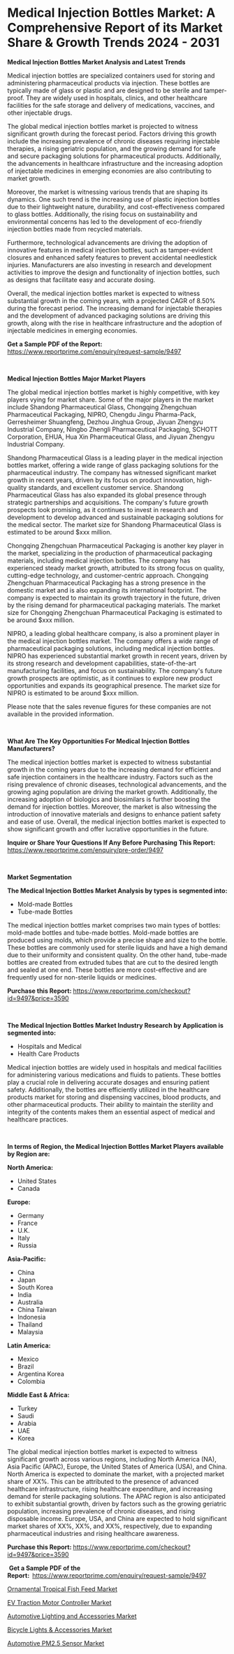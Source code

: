 <p><h1>Medical Injection Bottles Market: A Comprehensive Report of its Market Share & Growth Trends 2024 - 2031</h1></p><p><strong>Medical Injection Bottles Market Analysis and Latest Trends</strong></p>
<p><p>Medical injection bottles are specialized containers used for storing and administering pharmaceutical products via injection. These bottles are typically made of glass or plastic and are designed to be sterile and tamper-proof. They are widely used in hospitals, clinics, and other healthcare facilities for the safe storage and delivery of medications, vaccines, and other injectable drugs.</p><p>The global medical injection bottles market is projected to witness significant growth during the forecast period. Factors driving this growth include the increasing prevalence of chronic diseases requiring injectable therapies, a rising geriatric population, and the growing demand for safe and secure packaging solutions for pharmaceutical products. Additionally, the advancements in healthcare infrastructure and the increasing adoption of injectable medicines in emerging economies are also contributing to market growth.</p><p>Moreover, the market is witnessing various trends that are shaping its dynamics. One such trend is the increasing use of plastic injection bottles due to their lightweight nature, durability, and cost-effectiveness compared to glass bottles. Additionally, the rising focus on sustainability and environmental concerns has led to the development of eco-friendly injection bottles made from recycled materials.</p><p>Furthermore, technological advancements are driving the adoption of innovative features in medical injection bottles, such as tamper-evident closures and enhanced safety features to prevent accidental needlestick injuries. Manufacturers are also investing in research and development activities to improve the design and functionality of injection bottles, such as designs that facilitate easy and accurate dosing.</p><p>Overall, the medical injection bottles market is expected to witness substantial growth in the coming years, with a projected CAGR of 8.50% during the forecast period. The increasing demand for injectable therapies and the development of advanced packaging solutions are driving this growth, along with the rise in healthcare infrastructure and the adoption of injectable medicines in emerging economies.</p></p>
<p><strong>Get a Sample PDF of the Report:&nbsp;</strong> <a href="https://www.reportprime.com/enquiry/request-sample/9497">https://www.reportprime.com/enquiry/request-sample/9497</a></p>
<p>&nbsp;</p>
<p><strong>Medical Injection Bottles Major Market Players</strong></p>
<p><p>The global medical injection bottles market is highly competitive, with key players vying for market share. Some of the major players in the market include Shandong Pharmaceutical Glass, Chongqing Zhengchuan Pharmaceutical Packaging, NIPRO, Chengdu Jingu Pharma-Pack, Gerresheimer Shuangfeng, Dezhou Jinghua Group, Jiyuan Zhengyu Industrial Company, Ningbo Zhengli Pharmaceutical Packaging, SCHOTT Corporation, EHUA, Hua Xin Pharmaceutical Glass, and Jiyuan Zhengyu Industrial Company.</p><p>Shandong Pharmaceutical Glass is a leading player in the medical injection bottles market, offering a wide range of glass packaging solutions for the pharmaceutical industry. The company has witnessed significant market growth in recent years, driven by its focus on product innovation, high-quality standards, and excellent customer service. Shandong Pharmaceutical Glass has also expanded its global presence through strategic partnerships and acquisitions. The company's future growth prospects look promising, as it continues to invest in research and development to develop advanced and sustainable packaging solutions for the medical sector. The market size for Shandong Pharmaceutical Glass is estimated to be around $xxx million.</p><p>Chongqing Zhengchuan Pharmaceutical Packaging is another key player in the market, specializing in the production of pharmaceutical packaging materials, including medical injection bottles. The company has experienced steady market growth, attributed to its strong focus on quality, cutting-edge technology, and customer-centric approach. Chongqing Zhengchuan Pharmaceutical Packaging has a strong presence in the domestic market and is also expanding its international footprint. The company is expected to maintain its growth trajectory in the future, driven by the rising demand for pharmaceutical packaging materials. The market size for Chongqing Zhengchuan Pharmaceutical Packaging is estimated to be around $xxx million.</p><p>NIPRO, a leading global healthcare company, is also a prominent player in the medical injection bottles market. The company offers a wide range of pharmaceutical packaging solutions, including medical injection bottles. NIPRO has experienced substantial market growth in recent years, driven by its strong research and development capabilities, state-of-the-art manufacturing facilities, and focus on sustainability. The company's future growth prospects are optimistic, as it continues to explore new product opportunities and expands its geographical presence. The market size for NIPRO is estimated to be around $xxx million.</p><p>Please note that the sales revenue figures for these companies are not available in the provided information.</p></p>
<p>&nbsp;</p>
<p><strong>What Are The Key Opportunities For Medical Injection Bottles Manufacturers?</strong></p>
<p><p>The medical injection bottles market is expected to witness substantial growth in the coming years due to the increasing demand for efficient and safe injection containers in the healthcare industry. Factors such as the rising prevalence of chronic diseases, technological advancements, and the growing aging population are driving the market growth. Additionally, the increasing adoption of biologics and biosimilars is further boosting the demand for injection bottles. Moreover, the market is also witnessing the introduction of innovative materials and designs to enhance patient safety and ease of use. Overall, the medical injection bottles market is expected to show significant growth and offer lucrative opportunities in the future.</p></p>
<p><strong>Inquire or Share Your Questions If Any Before Purchasing This Report:</strong> <a href="https://www.reportprime.com/enquiry/pre-order/9497">https://www.reportprime.com/enquiry/pre-order/9497</a></p>
<p>&nbsp;</p>
<p><strong>Market Segmentation</strong></p>
<p><strong>The Medical Injection Bottles Market Analysis by types is segmented into:</strong></p>
<p><ul><li>Mold-made Bottles</li><li>Tube-made Bottles</li></ul></p>
<p><p>The medical injection bottles market comprises two main types of bottles: mold-made bottles and tube-made bottles. Mold-made bottles are produced using molds, which provide a precise shape and size to the bottle. These bottles are commonly used for sterile liquids and have a high demand due to their uniformity and consistent quality. On the other hand, tube-made bottles are created from extruded tubes that are cut to the desired length and sealed at one end. These bottles are more cost-effective and are frequently used for non-sterile liquids or medicines.</p></p>
<p><strong>Purchase this Report:&nbsp;</strong><a href="https://www.reportprime.com/checkout?id=9497&price=3590">https://www.reportprime.com/checkout?id=9497&price=3590</a></p>
<p>&nbsp;</p>
<p><strong>The Medical Injection Bottles Market Industry Research by Application is segmented into:</strong></p>
<p><ul><li>Hospitals and Medical</li><li>Health Care Products</li></ul></p>
<p><p>Medical injection bottles are widely used in hospitals and medical facilities for administering various medications and fluids to patients. These bottles play a crucial role in delivering accurate dosages and ensuring patient safety. Additionally, the bottles are efficiently utilized in the healthcare products market for storing and dispensing vaccines, blood products, and other pharmaceutical products. Their ability to maintain the sterility and integrity of the contents makes them an essential aspect of medical and healthcare practices.</p></p>
<p>&nbsp;</p>
<p><strong>In terms of Region, the Medical Injection Bottles Market Players available by Region are:</strong></p>
<p>
    <p> <strong> North America: </strong>
        <ul>
            <li>United States</li>
            <li>Canada</li>
        </ul>
        </p> 
    <p> <strong> Europe: </strong>
        <ul>
            <li>Germany</li>
            <li>France</li>
            <li>U.K.</li>
            <li>Italy</li>
            <li>Russia</li>
        </ul>
        </p> 
    <p> <strong> Asia-Pacific: </strong>
        <ul>
            <li>China</li>
            <li>Japan</li>
            <li>South Korea</li>
            <li>India</li>
            <li>Australia</li>
            <li>China Taiwan</li>
            <li>Indonesia</li>
            <li>Thailand</li>
            <li>Malaysia</li>
        </ul>
        </p> 
    <p> <strong> Latin America: </strong>
        <ul>
            <li>Mexico</li>
            <li>Brazil</li>
            <li>Argentina Korea</li>
            <li>Colombia</li>
        </ul>
        </p> 
    <p> <strong> Middle East & Africa: </strong>
        <ul>
            <li>Turkey</li>
            <li>Saudi</li>
            <li>Arabia</li>
            <li>UAE</li>
            <li>Korea</li>
        </ul>
    </p>
    </p>
<p><p>The global medical injection bottles market is expected to witness significant growth across various regions, including North America (NA), Asia Pacific (APAC), Europe, the United States of America (USA), and China. North America is expected to dominate the market, with a projected market share of XX%. This can be attributed to the presence of advanced healthcare infrastructure, rising healthcare expenditure, and increasing demand for sterile packaging solutions. The APAC region is also anticipated to exhibit substantial growth, driven by factors such as the growing geriatric population, increasing prevalence of chronic diseases, and rising disposable income. Europe, USA, and China are expected to hold significant market shares of XX%, XX%, and XX%, respectively, due to expanding pharmaceutical industries and rising healthcare awareness.</p></p>
<p><strong>Purchase this Report: </strong><a href="https://www.reportprime.com/checkout?id=9497&price=3590">https://www.reportprime.com/checkout?id=9497&price=3590</a></p>
<p>&nbsp;<strong>Get a Sample PDF of the Report:&nbsp;&nbsp;</strong><a href="https://www.reportprime.com/enquiry/request-sample/9497">https://www.reportprime.com/enquiry/request-sample/9497</a></p>
<p><strong></strong></p>
<p><p><a href="https://medium.com/p/d4580f9d0620/edit">Ornamental Tropical Fish Feed Market</a></p><p><a href="https://medium.com/@karenglover656/ev-traction-motor-controller-market-size-cagr-trends-2024-2030-4daf459ef7f8">EV Traction Motor Controller Market</a></p><p><a href="https://medium.com/@karenglover656/automotive-lighting-and-accessories-market-insight-market-trends-growth-forecasted-from-2024-to-446d371ada7b">Automotive Lighting and Accessories Market</a></p><p><a href="https://medium.com/@karenglover656/bicycle-lights-amp-accessories-market-outlook-industry-overview-and-forecast-2024-to-2031-3a68b88b4a8a">Bicycle Lights & Accessories Market</a></p><p><a href="https://medium.com/@karenglover656/automotive-pm2-5-d226611c4926">Automotive PM2.5 Sensor Market</a></p></p>